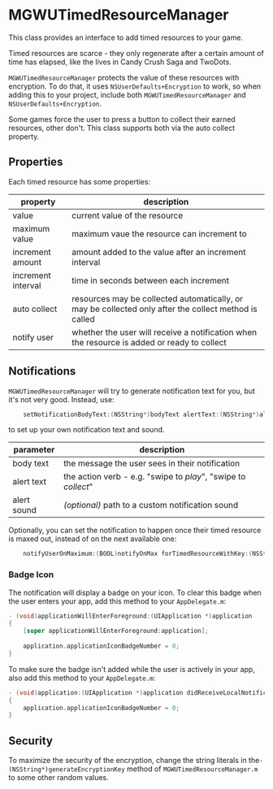 MGWUTimedResourceManager
========================

This class provides an interface to add timed resources to your game.  

Timed resources are scarce - they only regenerate after a certain amount of time has elapsed, like the lives in Candy Crush Saga and TwoDots.

```MGWUTimedResourceManager``` protects the value of these resources with encryption.  To do that, it uses ```NSUserDefaults+Encryption``` to work, so when adding this to your project, include both ```MGWUTimedResourceManager``` and ```NSUserDefaults+Encryption```.

Some games force the user to press a button to collect their earned resources, other don't.  This class supports both via the auto collect property.

## Properties

Each timed resource has some properties:

property | description
--- | ---
value | current value of the resource 
maximum value | maximum vaue the resource can increment to
increment amount | amount added to the value after an increment interval
increment interval | time in seconds between each increment 
auto collect | resources may be collected automatically, or may be collected only after the collect method is called
notify user | whether the user will receive a notification when the resource is added or ready to collect

## Notifications

```MGWUTimedResourceManager``` will try to generate notification text for you, but it's not very good.  Instead, use:

```objective-c
    setNotificationBodyText:(NSString*)bodyText alertText:(NSString*)alertText andSound:(NSString*)soundFileName forKey:(NSString*)key
```
 to set up your own notification text and sound.
 
 parameter | description
 --- | ---
 body text | the message the user sees in their notification
 alert text | the action verb - e.g. "swipe to *play*", "swipe to *collect*"
 alert sound | _(optional)_ path to a custom notification sound

 Optionally, you can set the notification to happen once their timed resource is maxed out, instead of on the next available one:

```objective-c
 	notifyUserOnMaximum:(BOOL)notifyOnMax forTimedResourceWithKey:(NSString*)key
 ```
 
### Badge Icon
 
 The notification will display a badge on your icon.  To clear this badge when the user enters your app, add this method to your ```AppDelegate.m```:
 
```objective-c
- (void)applicationWillEnterForeground:(UIApplication *)application
{
	[super applicationWillEnterForeground:application];
	
    application.applicationIconBadgeNumber = 0;
}
```

To make sure the badge isn't added while the user is actively in your app, also add this method to your ```AppDelegate.m```:
```objective-c
- (void)application:(UIApplication *)application didReceiveLocalNotification:(UILocalNotification *)notification
{
    application.applicationIconBadgeNumber = 0;
}
```

## Security

To maximize the security of the encryption, change the string literals in the```- (NSString*)generateEncryptionKey``` method of ```MGWUTimedResourceManager.m``` to some other random values.
 
